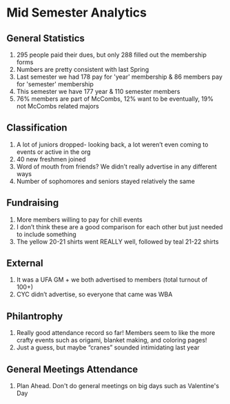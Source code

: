 # Mid Semester Analytics

## General Statistics 
1. 295 people paid their dues, but only 288 filled out the membership forms
2. Numbers are pretty consistent with last Spring
3. Last semester we had 178 pay for 'year' membership & 86 members pay for 'semester' membership
4. This semester we have 177 year & 110 semester members
5. 76% members are part of McCombs, 12% want to be eventually, 19% not McCombs related majors


## Classification
1. A lot of juniors dropped- looking back, a lot weren’t even coming to events or active in the org
2. 40 new freshmen joined
3. Word of mouth from friends? We didn’t really advertise in any different ways
4. Number of sophomores and seniors stayed relatively the same

## Fundraising
1. More members willing to pay for chill events
2. I don’t think these are a good comparison for each other but just needed to include something
3. The yellow 20-21 shirts went REALLY well, followed by teal 21-22 shirts


## External
1. It was a UFA GM + we both advertised to members (total turnout of 100+)
2. CYC didn’t advertise, so everyone that came was WBA

## Philantrophy 
1. Really good attendance record so far! Members seem to like the more crafty events such as origami, blanket making, and coloring pages!
2. Just a guess, but maybe “cranes” sounded intimidating last year

## General Meetings Attendance
1. Plan Ahead. Don't do general meetings on big days such as Valentine's Day


